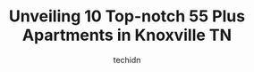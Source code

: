 ---
layout: ampstory
image: https://i0.wp.com/www.depkes.org/wp-content/uploads/2023/06/55-plus-apartments-0-in-knoxville-tn-1685801351.jpeg?resize=640,853
author: techidn
featured: false
description: Discover the impressive array of 55 Plus Apartments options in Knoxville TN, where you can find 10 of the largest 55 Plus Apartments establishments in the area. From renowned classics to hid
title: Unveiling 10 Top-notch 55 Plus Apartments in Knoxville TN
cover:
   title: Unveiling 10 Top-notch 55 Plus Apartments in Knoxville TN
   subtitle: Rickpate
   background: https://www.depkes.org/wp-content/uploads/2023/06/55-plus-apartments-0-in-knoxville-tn-1685801351.jpeg

pages: 
 - layout: thirds
   top: <h1>#1 Park Place of West Knoxville</h1>
   bottom: "<p>Recently moved our dad to Park Place.  We met Beatrice (Sales Director) when we first visited. She spent so much time with us, answered lots of questions, and provided su</p>"
   background: https://www.depkes.org/wp-content/uploads/2023/06/55-plus-apartments-1-in-knoxville-tn-1685801351.jpeg
   backgroundblur: true
 - layout: thirds
   top: <h1>#2 Knoxville High Apartments</h1>
   bottom: "<p>Wonderfully restored building. Only 80 apartments available, studio, 1 BR, 2 BR. No two are alike, every classroom was turned into an apartment.  Independent senior livin</p>"
   background: https://www.depkes.org/wp-content/uploads/2023/06/55-plus-apartments-2-in-knoxville-tn-1685801351.jpeg
   cta:
      link: https://www.depkes.org/blog/unveiling-10-top-notch-55-plus-apartments-in-knoxville-tn/
      text: Unveiling 10 Top-notch 55 Plus Apartments in Knoxville TN
 - layout: thirds
   top: <h1>#3 Trustwell Living of West Knoxville</h1>
   bottom: "<p>1932 Falling Waters Rd, Knoxville, TN 37922, United States</p>"
   background: https://www.depkes.org/wp-content/uploads/2023/06/55-plus-apartments-3-in-knoxville-tn-1685801352.jpeg
   cta:
      link: https://www.depkes.org/blog/unveiling-10-top-notch-55-plus-apartments-in-knoxville-tn/
      text: Unveiling 10 Top-notch 55 Plus Apartments in Knoxville TN
 - layout: thirds
   top: <h1>#4 Sunnybrook Apartments</h1>
   bottom: "<p>4500 Doris Cir, Knoxville, TN 37918, United States</p>"
   background: https://images.unsplash.com/photo-1546497974-b213c9efb599?ixlib=rb-4.0.3&ixid=MnwxMjA3fDB8MHxwaG90by1wYWdlfHx8fGVufDB8fHx8&auto=format&fit=crop&w=640&h=853&q=80
   cta:
      link: https://www.depkes.org/blog/unveiling-10-top-notch-55-plus-apartments-in-knoxville-tn/
      text: Unveiling 10 Top-notch 55 Plus Apartments in Knoxville TN
 - layout: thirds
   top: <h1>#5 The Residences at Five Points</h1>
   bottom: "<p>2061 Bethel Ave, Knoxville, TN 37915, United States</p>"
   background: https://images.unsplash.com/photo-1608411404720-c8f0417bcdba?ixlib=rb-4.0.3&ixid=MnwxMjA3fDB8MHxwaG90by1wYWdlfHx8fGVufDB8fHx8&auto=format&fit=crop&w=640&h=853&q=80
   cta:
      link: https://www.depkes.org/blog/unveiling-10-top-notch-55-plus-apartments-in-knoxville-tn/
      text: Unveiling 10 Top-notch 55 Plus Apartments in Knoxville TN
 - layout: thirds
   top: <h1>#6 Park Place of Fountain City</h1>
   bottom: "<p>5405 Colonial Cir, Knoxville, TN 37918, United States</p>"
   background: https://images.unsplash.com/photo-1604871000636-074fa5117945?ixlib=rb-4.0.3&ixid=MnwxMjA3fDB8MHxwaG90by1wYWdlfHx8fGVufDB8fHx8&auto=format&fit=crop&w=640&h=853&q=80
   cta:
      link: https://www.depkes.org/blog/unveiling-10-top-notch-55-plus-apartments-in-knoxville-tn/
      text: Unveiling 10 Top-notch 55 Plus Apartments in Knoxville TN
 - layout: thirds
   top: <h1>#7 Parkview Senior Living - West Knoxville</h1>
   bottom: "<p>770 Broome Rd NW, Knoxville, TN 37909, United States</p>"
   background: https://images.unsplash.com/photo-1574169208507-84376144848b?ixlib=rb-4.0.3&ixid=MnwxMjA3fDB8MHxwaG90by1wYWdlfHx8fGVufDB8fHx8&auto=format&fit=crop&w=640&h=853&q=80
   cta:
      link: https://www.depkes.org/blog/unveiling-10-top-notch-55-plus-apartments-in-knoxville-tn/
      text: Unveiling 10 Top-notch 55 Plus Apartments in Knoxville TN
 - layout: thirds
   middle: Continue reading...
   background: https://images.unsplash.com/photo-1484589065579-248aad0d8b13?ixlib=rb-4.0.3&ixid=MnwxMjA3fDB8MHxwaG90by1wYWdlfHx8fGVufDB8fHx8&auto=format&fit=crop&w=640&h=853&q=80
   cta:
      link: https://www.depkes.org/blog/unveiling-10-top-notch-55-plus-apartments-in-knoxville-tn/
      text: Unveiling 10 Top-notch 55 Plus Apartments in Knoxville TN
      
---